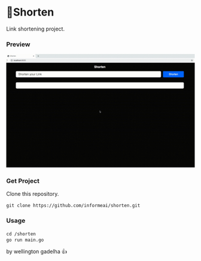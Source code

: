 # :link:Shorten
Link shortening project.

### Preview
![gif](./shorten.gif)  

### Get Project 
Clone this repository.  
```
git clone https://github.com/informeai/shorten.git
```
### Usage  
```
cd /shorten
go run main.go
```
by wellington gadelha :+1:
